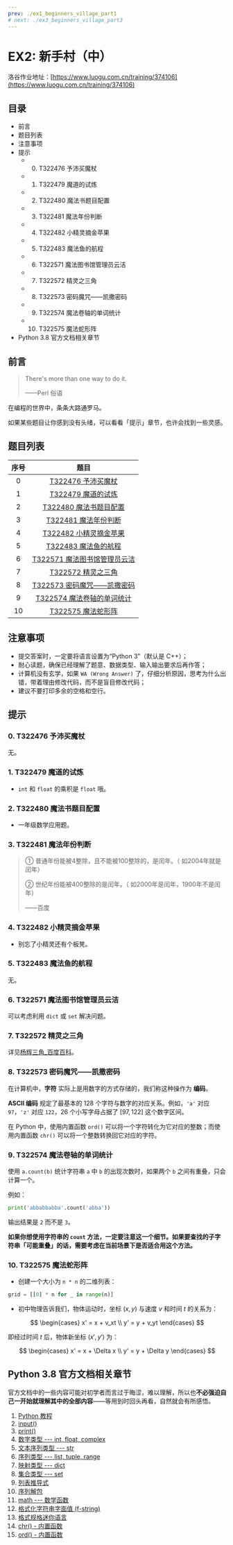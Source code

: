 ```yaml
---
prev: ./ex1_beginners_village_part1
# next: ./ex3_beginners_village_part3
---
```


# EX2: 新手村（中）

洛谷作业地址：[https://www.luogu.com.cn/training/374106](https://www.luogu.com.cn/training/374106)

## 目录

- 前言
- 题目列表
- 注意事项
- 提示
  - 0. T322476 予沛买魔杖
  - 1. T322479 魔道的试炼
  - 2. T322480 魔法书题目配置
  - 3. T322481 魔法年份判断
  - 4. T322482 小精灵摘金苹果
  - 5. T322483 魔法鱼的航程
  - 6. T322571 魔法图书馆管理员云洁
  - 7. T322572 精灵之三角
  - 8. T322573 密码魔咒——凯撒密码
  - 9. T322574 魔法卷轴的单词统计
  - 10. T322575 魔法蛇形阵
- Python 3.8 官方文档相关章节

## 前言

> There's more than one way to do it.
>
> ——Perl 俗语

在编程的世界中，条条大路通罗马。

如果某些题目让你感到没有头绪，可以看看「提示」章节，也许会找到一些灵感。

## 题目列表

| 序号 | 题目 |
| :----------: | :----------: |
| 0 | [T322476 予沛买魔杖](https://www.luogu.com.cn/problem/T322476) |
| 1 | [T322479 魔道的试炼](https://www.luogu.com.cn/problem/T322479) |
| 2 | [T322480 魔法书题目配置](https://www.luogu.com.cn/problem/T322480) |
| 3 | [T322481 魔法年份判断](https://www.luogu.com.cn/problem/T322481) |
| 4 | [T322482 小精灵摘金苹果](https://www.luogu.com.cn/problem/T322482) |
| 5 | [T322483 魔法鱼的航程](https://www.luogu.com.cn/problem/T322483) |
| 6 | [T322571 魔法图书馆管理员云洁](https://www.luogu.com.cn/problem/T322571) |
| 7 | [T322572 精灵之三角](https://www.luogu.com.cn/problem/T322572) |
| 8 | [T322573 密码魔咒——凯撒密码](https://www.luogu.com.cn/problem/T322573) |
| 9 | [T322574 魔法卷轴的单词统计](https://www.luogu.com.cn/problem/T322574) |
| 10 | [T322575 魔法蛇形阵](https://www.luogu.com.cn/problem/T322575) |

## 注意事项

- 提交答案时，一定要将语言设置为“Python 3”（默认是 C++）；
- 耐心读题，确保已经理解了题意、数据类型、输入输出要求后再作答；
- 计算机没有玄学，如果 `WA (Wrong Answer)` 了，仔细分析原因，思考为什么出错，带着理由修改代码，而不是盲目修改代码；
- 建议不要打印多余的空格和空行。

## 提示

### 0. T322476 予沛买魔杖

无。

### 1. T322479 魔道的试炼

- `int` 和 `float` 的乘积是 `float` 哦。

### 2. T322480 魔法书题目配置

- 一年级数学应用题。

### 3. T322481 魔法年份判断

> ① 普通年份能被4整除，且不能被100整除的，是闰年。（ 如2004年就是闰年）
>
> ② 世纪年份能被400整除的是闰年。（ 如2000年是闰年，1900年不是闰年）
>
> ——百度

### 4. T322482 小精灵摘金苹果

- 别忘了小精灵还有个板凳。

### 5. T322483 魔法鱼的航程

无。

### 6. T322571 魔法图书馆管理员云洁

可以考虑利用 `dict` 或 `set` 解决问题。

### 7. T322572 精灵之三角

详见[杨辉三角_百度百科](https://baike.baidu.com/item/%E6%9D%A8%E8%BE%89%E4%B8%89%E8%A7%92/215098)。

### 8. T322573 密码魔咒——凯撒密码

在计算机中，**字符** 实际上是用数字的方式存储的，我们称这种操作为 **编码**。

**ASCII 编码** 规定了最基本的 128 个字符与数字的对应关系。例如，`'a'` 对应 `97`，`'z'` 对应 `122`，26 个小写字母占据了 $[97, 122]$ 这个数字区间。

在 Python 中，使用内置函数 `ord()` 可以将一个字符转化为它对应的整数；而使用内置函数 `chr()` 可以将一个整数转换回它对应的字符。

### 9. T322574 魔法卷轴的单词统计

使用 `a.count(b)` 统计字符串 `a` 中 `b` 的出现次数时，如果两个 `b` 之间有重叠，只会计算一个。

例如：

```python
print('abbabbabba'.count('abba'))
```

输出结果是 `2` 而不是 `3`。

**如果你想使用字符串的 `count` 方法，一定要注意这一个细节。如果要查找的子字符串「可能重叠」的话，需要考虑在当前场景下是否适合用这个方法。**

### 10. T322575 魔法蛇形阵

- 创建一个大小为 `n * n` 的二维列表：

```python
grid = [[0] * n for _ in range(n)]
```

- 初中物理告诉我们，物体运动时，坐标 $(x, y)$ 与速度 $v$ 和时间 $t$ 的关系为：

$$
\begin{cases}
   x' = x + v_xt \\
   y' = y + v_yt
\end{cases}
$$

即经过时间 $t$ 后，物体新坐标 $(x', y')$ 为：

$$
\begin{cases}
   x' = x + \Delta x \\
   y' = y + \Delta y
\end{cases}
$$

## Python 3.8 官方文档相关章节

官方文档中的一些内容可能对初学者而言过于晦涩，难以理解，所以也**不必强迫自己一开始就理解其中的全部内容**——等用到时回头再看，自然就会有所感悟。

1. [Python 教程](https://docs.python.org/zh-cn/3.8/tutorial/index.html)
1. [input()](https://docs.python.org/zh-cn/3.8/library/functions.html#input)
1. [print()](https://docs.python.org/zh-cn/3.8/library/functions.html#print)
1. [数字类型 --- int, float, complex](https://docs.python.org/zh-cn/3.8/library/stdtypes.html#numeric-types-int-float-complex)
1. [文本序列类型 --- str](https://docs.python.org/zh-cn/3.8/library/stdtypes.html#text-sequence-type-str)
1. [序列类型 --- list, tuple, range](https://docs.python.org/zh-cn/3.8/library/stdtypes.html#sequence-types-list-tuple-range)
1. [映射类型 --- dict](https://docs.python.org/zh-cn/3.8/library/stdtypes.html#mapping-types-dict)
1. [集合类型 --- set](https://docs.python.org/zh-cn/3.8/library/stdtypes.html#set-types-set-frozenset)
1. [列表推导式](https://docs.python.org/zh-cn/3.8/tutorial/datastructures.html#list-comprehensions)
1. [序列解包](https://docs.python.org/zh-cn/3.8/tutorial/datastructures.html#tuples-and-sequences)
1. [math --- 数学函数](https://docs.python.org/zh-cn/3.8/library/math.html)
1. [格式化字符串字面值 (f-string)](https://docs.python.org/zh-cn/3.8/reference/lexical_analysis.html#formatted-string-literals)
1. [格式规格迷你语言](https://docs.python.org/zh-cn/3.8/library/string.html#format-specification-mini-language)
1. [chr() - 内置函数](https://docs.python.org/zh-cn/3.8/library/functions.html#chr)
1. [ord() - 内置函数](https://docs.python.org/zh-cn/3.8/library/functions.html#ord)
